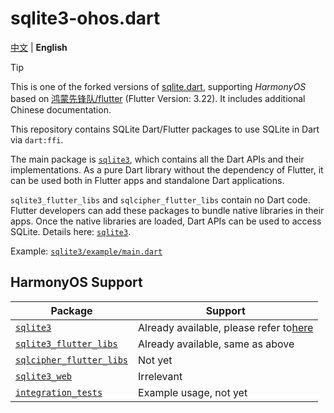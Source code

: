 # sqlite3-ohos.dart

[中文](README.md) | **English**

> [!TIP]
>
> This is one of the forked versions of [sqlite.dart](https://github.com/simolus3/sqlite3.dart), supporting _HarmonyOS_ based on [鸿蒙先锋队/flutter](https://gitee.com/harmonycommando_flutter/flutter) (Flutter Version: 3.22). It includes additional Chinese documentation.

This repository contains SQLite Dart/Flutter packages to use SQLite in Dart via `dart:ffi`.

The main package is [`sqlite3`](sqlite3), which contains all the Dart APIs and their implementations. As a pure Dart library without the dependency of Flutter, it can be used both in Flutter apps and standalone Dart applications.

`sqlite3_flutter_libs` and `sqlcipher_flutter_libs` contain no Dart code. Flutter developers can add these packages to bundle native libraries in their apps. Once the native libraries are loaded, Dart APIs can be used to access SQLite. Details here: [`sqlite3`](sqlite3).

Example: [`sqlite3/example/main.dart`](sqlite3/example/main.dart)

## HarmonyOS Support

| Package                                           | Support                                        |
| ------------------------------------------------- | ---------------------------------------------- |
| [`sqlite3`](sqlite3)                               | Already available, please refer to[here](sqlite3) |
| [`sqlite3_flutter_libs`](sqlite3_flutter_libs)     | Already available, same as above               |
| [`sqlcipher_flutter_libs`](sqlcipher_flutter_libs) | Not yet                                        |
| [`sqlite3_web`](sqlite3_web)                       | Irrelevant                                     |
| [`integration_tests`](integration_tests)           | Example usage, not yet                         |
